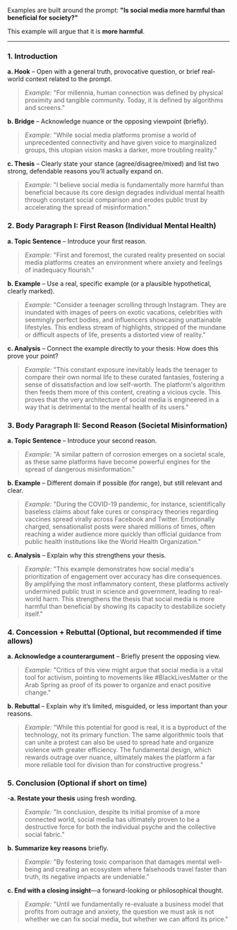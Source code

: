 Examples are built around the prompt: **"Is social media more harmful than beneficial for society?"**

This example will argue that it is **more harmful**.

***

### **1. Introduction**

**a. Hook** – Open with a general truth, provocative question, or brief real-world context related to the prompt.
> *Example:* "For millennia, human connection was defined by physical proximity and tangible community. Today, it is defined by algorithms and screens."

**b. Bridge** – Acknowledge nuance or the opposing viewpoint (briefly).
> *Example:* "While social media platforms promise a world of unprecedented connectivity and have given voice to marginalized groups, this utopian vision masks a darker, more troubling reality."

**c. Thesis** – Clearly state your stance (agree/disagree/mixed) and list two strong, defendable reasons you’ll actually expand on.
> *Example:* "I believe social media is fundamentally more harmful than beneficial because its core design degrades individual mental health through constant social comparison and erodes public trust by accelerating the spread of misinformation."

### **2. Body Paragraph I: First Reason (Individual Mental Health)**

**a. Topic Sentence** – Introduce your first reason.
> *Example:* "First and foremost, the curated reality presented on social media platforms creates an environment where anxiety and feelings of inadequacy flourish."

**b. Example** – Use a real, specific example (or a plausible hypothetical, clearly marked).
> *Example:* "Consider a teenager scrolling through Instagram. They are inundated with images of peers on exotic vacations, celebrities with seemingly perfect bodies, and influencers showcasing unattainable lifestyles. This endless stream of highlights, stripped of the mundane or difficult aspects of life, presents a distorted view of reality."

**c. Analysis** – Connect the example directly to your thesis: How does this prove your point?
> *Example:* "This constant exposure inevitably leads the teenager to compare their own normal life to these curated fantasies, fostering a sense of dissatisfaction and low self-worth. The platform's algorithm then feeds them more of this content, creating a vicious cycle. This proves that the very architecture of social media is engineered in a way that is detrimental to the mental health of its users."

### **3. Body Paragraph II: Second Reason (Societal Misinformation)**

**a. Topic Sentence** – Introduce your second reason.
> *Example:* "A similar pattern of corrosion emerges on a societal scale, as these same platforms have become powerful engines for the spread of dangerous misinformation."

**b. Example** – Different domain if possible (for range), but still relevant and clear.
> *Example:* "During the COVID-19 pandemic, for instance, scientifically baseless claims about fake cures or conspiracy theories regarding vaccines spread virally across Facebook and Twitter. Emotionally charged, sensationalist posts were shared millions of times, often reaching a wider audience more quickly than official guidance from public health institutions like the World Health Organization."

**c. Analysis** – Explain why this strengthens your thesis.
> *Example:* "This example demonstrates how social media's prioritization of engagement over accuracy has dire consequences. By amplifying the most inflammatory content, these platforms actively undermined public trust in science and government, leading to real-world harm. This strengthens the thesis that social media is more harmful than beneficial by showing its capacity to destabilize society itself."

### **4. Concession + Rebuttal (Optional, but recommended if time allows)**

**a. Acknowledge a counterargument** – Briefly present the opposing view.
> *Example:* "Critics of this view might argue that social media is a vital tool for activism, pointing to movements like #BlackLivesMatter or the Arab Spring as proof of its power to organize and enact positive change."

**b. Rebuttal** – Explain why it’s limited, misguided, or less important than your reasons.
> *Example:* "While this potential for good is real, it is a byproduct of the technology, not its primary function. The same algorithmic tools that can unite a protest can also be used to spread hate and organize violence with greater efficiency. The fundamental design, which rewards outrage over nuance, ultimately makes the platform a far more reliable tool for division than for constructive progress."

### **5. Conclusion (Optional if short on time)**

-**a. Restate your thesis** using fresh wording.
> *Example:* "In conclusion, despite its initial promise of a more connected world, social media has ultimately proven to be a destructive force for both the individual psyche and the collective social fabric."

**b. Summarize key reasons** briefly.
> *Example:* "By fostering toxic comparison that damages mental well-being and creating an ecosystem where falsehoods travel faster than truth, its negative impacts are undeniable."

**c. End with a closing insight**—a forward-looking or philosophical thought.
> *Example:* "Until we fundamentally re-evaluate a business model that profits from outrage and anxiety, the question we must ask is not whether we can fix social media, but whether we can afford its price."